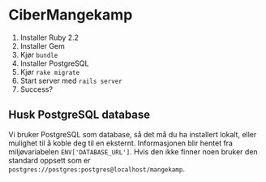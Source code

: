 # CiberMangekamp

1. Installer Ruby 2.2
2. Installer Gem
3. Kjør `bundle`
4. Installer PostgreSQL
5. Kjør `rake migrate`
6. Start server med `rails server`
7. Success?

## Husk PostgreSQL database
Vi bruker PostgreSQL som database, så det må du ha installert lokalt, eller mulighet til å koble deg til en eksternt.
Informasjonen blir hentet fra miljøvariabelen `ENV['DATABASE_URL']`. Hvis den ikke finner noen bruker den standard oppsett som er `postgres://postgres:postgres@localhost/mangekamp`.
